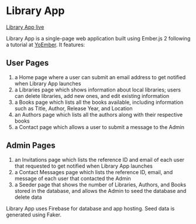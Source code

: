 # Library App

[Library App live][firebase]

[firebase]: https://library-app-541e0.firebaseapp.com/

Library App is a single-page web application built using Ember.js 2 following a tutorial at [YoEmber](http://yoember.com/). It features:

## User Pages

1. a Home page where a user can submit an email address to get notified when Library App launches
1. a Libraries page which shows information about local libraries; users can delete libraries, add new ones, and edit existing information
2. a Books page which lists all the books available, including information such as Title, Author, Release Year, and Location
3. an Authors page which lists all the authors along with their respective books
4. a Contact page which allows a user to submit a message to the Admin

## Admin Pages

1. an Invitations page which lists the reference ID and email of each user that requested to get notified when Library App launches
2. a Contact Messages page which lists the reference ID, email, and message of each user that contacted the Admin
3. a Seeder page that shows the number of Libraries, Authors, and Books stored in the database, and allows the Admin to seed the database and delete data

Library App uses Firebase for database and app hosting. Seed data is generated using Faker.
